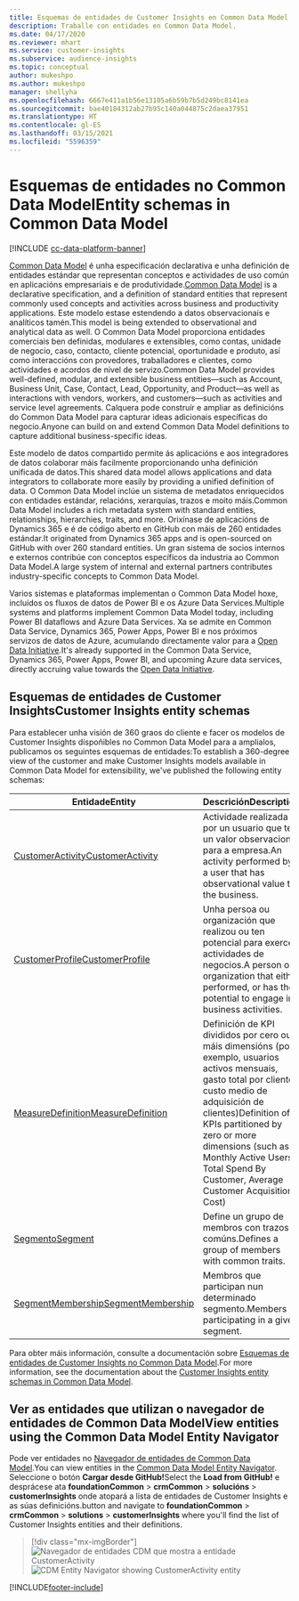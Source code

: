 ```yaml
---
title: Esquemas de entidades de Customer Insights en Common Data Model
description: Traballe con entidades en Common Data Model.
ms.date: 04/17/2020
ms.reviewer: mhart
ms.service: customer-insights
ms.subservice: audience-insights
ms.topic: conceptual
author: mukeshpo
ms.author: mukeshpo
manager: shellyha
ms.openlocfilehash: 6667e411a1b56e13105a6b59b7b5d249bc8141ea
ms.sourcegitcommit: bae40184312ab27b95c140a044875c2daea37951
ms.translationtype: HT
ms.contentlocale: gl-ES
ms.lasthandoff: 03/15/2021
ms.locfileid: "5596359"
---
```

# <a name="entity-schemas-in-common-data-model"></a><span data-ttu-id="74592-103">Esquemas de entidades no Common Data Model</span><span class="sxs-lookup"><span data-stu-id="74592-103">Entity schemas in Common Data Model</span></span>

[!INCLUDE [cc-data-platform-banner](../includes/cc-data-platform-banner.md)]

<span data-ttu-id="74592-104">[Common Data Model](/common-data-model/) é unha especificación declarativa e unha definición de entidades estándar que representan conceptos e actividades de uso común en aplicacións empresariais e de produtividade.</span><span class="sxs-lookup"><span data-stu-id="74592-104">[Common Data Model](/common-data-model/) is a declarative specification, and a definition of standard entities that represent commonly used concepts and activities across business and productivity applications.</span></span> <span data-ttu-id="74592-105">Este modelo estase estendendo a datos observacionais e analíticos tamén.</span><span class="sxs-lookup"><span data-stu-id="74592-105">This model is being extended to observational and analytical data as well.</span></span> <span data-ttu-id="74592-106">O Common Data Model proporciona entidades comerciais ben definidas, modulares e extensibles, como contas, unidade de negocio, caso, contacto, cliente potencial, oportunidade e produto, así como interaccións con provedores, traballadores e clientes, como actividades e acordos de nivel de servizo.</span><span class="sxs-lookup"><span data-stu-id="74592-106">Common Data Model provides well-defined, modular, and extensible business entities—such as Account, Business Unit, Case, Contact, Lead, Opportunity, and Product—as well as interactions with vendors, workers, and customers—such as activities and service level agreements.</span></span> <span data-ttu-id="74592-107">Calquera pode construír e ampliar as definicións do Common Data Model para capturar ideas adicionais específicas do negocio.</span><span class="sxs-lookup"><span data-stu-id="74592-107">Anyone can build on and extend Common Data Model definitions to capture additional business-specific ideas.</span></span>

<span data-ttu-id="74592-108">Este modelo de datos compartido permite ás aplicacións e aos integradores de datos colaborar máis facilmente proporcionando unha definición unificada de datos.</span><span class="sxs-lookup"><span data-stu-id="74592-108">This shared data model allows applications and data integrators to collaborate more easily by providing a unified definition of data.</span></span> <span data-ttu-id="74592-109">O Common Data Model inclúe un sistema de metadatos enriquecidos con entidades estándar, relacións, xerarquías, trazos e moito máis.</span><span class="sxs-lookup"><span data-stu-id="74592-109">Common Data Model includes a rich metadata system with standard entities, relationships, hierarchies, traits, and more.</span></span> <span data-ttu-id="74592-110">Orixínase de aplicacións de Dynamics 365 e é de código aberto en GitHub con máis de 260 entidades estándar.</span><span class="sxs-lookup"><span data-stu-id="74592-110">It originated from Dynamics 365 apps and is open-sourced on GitHub with over 260 standard entities.</span></span> <span data-ttu-id="74592-111">Un gran sistema de socios internos e externos contribúe con conceptos específicos da industria ao Common Data Model.</span><span class="sxs-lookup"><span data-stu-id="74592-111">A large system of internal and external partners contributes industry-specific concepts to Common Data Model.</span></span>

<span data-ttu-id="74592-112">Varios sistemas e plataformas implementan o Common Data Model hoxe, incluídos os fluxos de datos de Power BI e os Azure Data Services.</span><span class="sxs-lookup"><span data-stu-id="74592-112">Multiple systems and platforms implement Common Data Model today, including Power BI dataflows and Azure Data Services.</span></span> <span data-ttu-id="74592-113">Xa se admite en Common Data Service, Dynamics 365, Power Apps, Power BI e nos próximos servizos de datos de Azure, acumulando directamente valor para a [Open Data Initiative](https://www.microsoft.com/open-data-initiative).</span><span class="sxs-lookup"><span data-stu-id="74592-113">It's already supported in the Common Data Service, Dynamics 365, Power Apps, Power BI, and upcoming Azure data services, directly accruing value towards the [Open Data Initiative](https://www.microsoft.com/open-data-initiative).</span></span>

## <a name="customer-insights-entity-schemas"></a><span data-ttu-id="74592-114">Esquemas de entidades de Customer Insights</span><span class="sxs-lookup"><span data-stu-id="74592-114">Customer Insights entity schemas</span></span>

<span data-ttu-id="74592-115">Para establecer unha visión de 360 graos do cliente e facer os modelos de Customer Insights dispoñibles no Common Data Model para a amplialos, publicamos os seguintes esquemas de entidades:</span><span class="sxs-lookup"><span data-stu-id="74592-115">To establish a 360-degree view of the customer and make Customer Insights models available in Common Data Model for extensibility, we've published the following entity schemas:</span></span>

| <span data-ttu-id="74592-116">Entidade</span><span class="sxs-lookup"><span data-stu-id="74592-116">Entity</span></span> | <span data-ttu-id="74592-117">Descrición</span><span class="sxs-lookup"><span data-stu-id="74592-117">Description</span></span> |
|---------|---------|
|[<span data-ttu-id="74592-118">CustomerActivity</span><span class="sxs-lookup"><span data-stu-id="74592-118">CustomerActivity</span></span>](/common-data-model/schema/core/applicationcommon/foundationcommon/crmcommon/solutions/customerinsights/customeractivity) | <span data-ttu-id="74592-119">Actividade realizada por un usuario que ten un valor observacional para a empresa.</span><span class="sxs-lookup"><span data-stu-id="74592-119">An activity performed by a user that has observational value to the business.</span></span> |
|[<span data-ttu-id="74592-120">CustomerProfile</span><span class="sxs-lookup"><span data-stu-id="74592-120">CustomerProfile</span></span>](/common-data-model/schema/core/applicationcommon/foundationcommon/crmcommon/solutions/customerinsights/customerprofile) | <span data-ttu-id="74592-121">Unha persoa ou organización que realizou ou ten potencial para exercer actividades de negocios.</span><span class="sxs-lookup"><span data-stu-id="74592-121">A person or organization that either performed, or has the potential to engage in, business activities.</span></span> |
|[<span data-ttu-id="74592-122">MeasureDefinition</span><span class="sxs-lookup"><span data-stu-id="74592-122">MeasureDefinition</span></span>](/common-data-model/schema/core/applicationcommon/foundationcommon/crmcommon/solutions/customerinsights/measuredefinition) | <span data-ttu-id="74592-123">Definición de KPI divididos por cero ou máis dimensións (por exemplo, usuarios activos mensuais, gasto total por cliente, custo medio de adquisición de clientes)</span><span class="sxs-lookup"><span data-stu-id="74592-123">Definition of KPIs partitioned by zero or more dimensions (such as Monthly Active Users, Total Spend By Customer, Average Customer Acquisition Cost)</span></span> |
|[<span data-ttu-id="74592-124">Segmento</span><span class="sxs-lookup"><span data-stu-id="74592-124">Segment</span></span>](/common-data-model/schema/core/applicationcommon/foundationcommon/crmcommon/solutions/customerinsights/segment) | <span data-ttu-id="74592-125">Define un grupo de membros con trazos comúns.</span><span class="sxs-lookup"><span data-stu-id="74592-125">Defines a group of members with common traits.</span></span> |
|[<span data-ttu-id="74592-126">SegmentMembership</span><span class="sxs-lookup"><span data-stu-id="74592-126">SegmentMembership</span></span>](/common-data-model/schema/core/applicationcommon/foundationcommon/crmcommon/solutions/customerinsights/segmentmembership) | <span data-ttu-id="74592-127">Membros que participan nun determinado segmento.</span><span class="sxs-lookup"><span data-stu-id="74592-127">Members participating in a given segment.</span></span> |

<span data-ttu-id="74592-128">Para obter máis información, consulte a documentación sobre [Esquemas de entidades de Customer Insights no Common Data Model](/common-data-model/schema/core/applicationcommon/foundationcommon/crmcommon/solutions/customerinsights/overview).</span><span class="sxs-lookup"><span data-stu-id="74592-128">For more information, see the documentation about the [Customer Insights entity schemas in Common Data Model](/common-data-model/schema/core/applicationcommon/foundationcommon/crmcommon/solutions/customerinsights/overview).</span></span>

## <a name="view-entities-using-the-common-data-model-entity-navigator"></a><span data-ttu-id="74592-129">Ver as entidades que utilizan o navegador de entidades de Common Data Model</span><span class="sxs-lookup"><span data-stu-id="74592-129">View entities using the Common Data Model Entity Navigator</span></span>

<span data-ttu-id="74592-130">Pode ver entidades no [Navegador de entidades de Common Data Model](https://microsoft.github.io/CDM/).</span><span class="sxs-lookup"><span data-stu-id="74592-130">You can view entities in the [Common Data Model Entity Navigator](https://microsoft.github.io/CDM/).</span></span> <span data-ttu-id="74592-131">Seleccione o botón **Cargar desde GitHub!**</span><span class="sxs-lookup"><span data-stu-id="74592-131">Select the **Load from GitHub!**</span></span> <span data-ttu-id="74592-132">e desprácese ata **foundationCommon** > **crmCommon** > **solucións** > **customerInsights** onde atopará a lista de entidades de Customer Insights e as súas definicións.</span><span class="sxs-lookup"><span data-stu-id="74592-132">button and navigate to **foundationCommon** > **crmCommon** > **solutions** > **customerInsights** where you'll find the list of Customer Insights entities and their definitions.</span></span>
> [!div class="mx-imgBorder"]
> <span data-ttu-id="74592-133">![Navegador de entidades CDM que mostra a entidade CustomerActivity](media/CDM-entity-navigator.png "Navegador de entidades CDM que mostra a entidade CustomerActivity")</span><span class="sxs-lookup"><span data-stu-id="74592-133">![CDM Entity Navigator showing CustomerActivity entity](media/CDM-entity-navigator.png "CDM Entity Navigator showing CustomerActivity entity")</span></span>


[!INCLUDE[footer-include](../includes/footer-banner.md)]